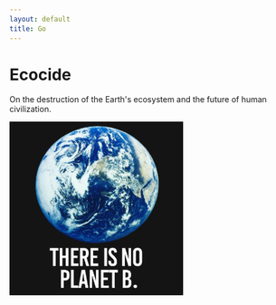 ```yaml
---
layout: default
title: Go
---
```


# Ecocide

On the destruction of the Earth's ecosystem and the future of human civilization.

![planet b](/images/planet_b.jpg)
